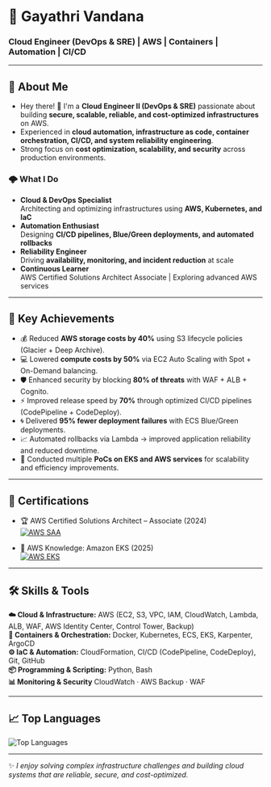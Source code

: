 # 🚀 Gayathri Vandana
### Cloud Engineer (DevOps & SRE) | AWS | Containers | Automation | CI/CD  

---

## 💫 About Me  

- Hey there! 👋 I'm a **Cloud Engineer II (DevOps & SRE)** passionate about building **secure, scalable, reliable, and cost-optimized infrastructures** on AWS.  
- Experienced in **cloud automation, infrastructure as code, container orchestration, CI/CD, and system reliability engineering**.  
- Strong focus on **cost optimization, scalability, and security** across production environments.  

### 🌩️ What I Do  
- **Cloud & DevOps Specialist**  
  Architecting and optimizing infrastructures using **AWS, Kubernetes, and IaC**  
- **Automation Enthusiast**  
  Designing **CI/CD pipelines, Blue/Green deployments, and automated rollbacks**  
- **Reliability Engineer**  
  Driving **availability, monitoring, and incident reduction** at scale  
- **Continuous Learner**  
  AWS Certified Solutions Architect Associate | Exploring advanced AWS services  

---

## 🔹 Key Achievements
- 💰 Reduced **AWS storage costs by 40%** using S3 lifecycle policies (Glacier + Deep Archive).  
- 💻 Lowered **compute costs by 50%** via EC2 Auto Scaling with Spot + On-Demand balancing.  
- 🛡️ Enhanced security by blocking **80% of threats** with WAF + ALB + Cognito.  
- ⚡ Improved release speed by **70%** through optimized CI/CD pipelines (CodePipeline + CodeDeploy).  
- 🌀 Delivered **95% fewer deployment failures** with ECS Blue/Green deployments.  
- 📈 Automated rollbacks via Lambda → improved application reliability and reduced downtime.  
- 🚀 Conducted multiple **PoCs on EKS and AWS services** for scalability and efficiency improvements.  

---

## 📜 Certifications  
- 🏆 AWS Certified Solutions Architect – Associate (2024)  
 [![AWS SAA](https://img.shields.io/badge/AWS-Solutions%20Architect%20Associate-FF9900?style=for-the-badge&logo=amazon-aws&logoColor=white)](https://www.credly.com/badges/b8748ad5-4bb7-47d0-a192-7318d993f3aa/public_url)  

- 📌 AWS Knowledge: Amazon EKS (2025)  
 [![AWS EKS](https://img.shields.io/badge/AWS-Knowledge%20EKS-232F3E?style=for-the-badge&logo=amazon-aws&logoColor=white)](https://www.credly.com/badges/841b8828-5e18-4495-a4be-6f9c085bfee2/public_url)  

---

## 🛠️ Skills & Tools
**☁️ Cloud & Infrastructure:** AWS (EC2, S3, VPC, IAM, CloudWatch, Lambda, ALB, WAF, AWS Identity Center, Control Tower, Backup)  
**🐳 Containers & Orchestration:** Docker, Kubernetes, ECS, EKS, Karpenter, ArgoCD  
**⚙️ IaC & Automation:** CloudFormation, CI/CD (CodePipeline, CodeDeploy), Git, GitHub  
**📦 Programming & Scripting:** Python, Bash  
**📊 Monitoring & Security**  CloudWatch · AWS Backup · WAF  

---

## 📈 Top Languages 
 
![Top Languages](https://github-readme-stats.vercel.app/api/top-langs/?username=GAYU-GITT&layout=compact&theme=tokyonight) 

---
✨ *I enjoy solving complex infrastructure challenges and building cloud systems that are reliable, secure, and cost-optimized.* 
